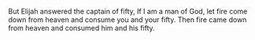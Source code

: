 But Elijah answered the captain of fifty, If I am a man of God, let fire come down from heaven and consume you and your fifty. Then fire came down from heaven and consumed him and his fifty.
